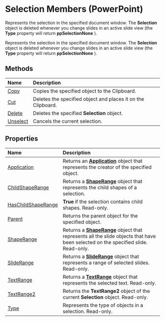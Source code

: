 
# Selection Members (PowerPoint)
Represents the selection in the specified document window. The  **Selection** object is deleted whenever you change slides in an active slide view (the **Type** property will return **ppSelectionNone** ).

Represents the selection in the specified document window. The  **Selection** object is deleted whenever you change slides in an active slide view (the **Type** property will return **ppSelectionNone** ).


## Methods



|**Name**|**Description**|
|:-----|:-----|
|[Copy](954106da-a2a9-0c55-114a-5a79f578e0c4.md)|Copies the specified object to the Clipboard.|
|[Cut](305103ad-f4d1-8173-e331-17750587d865.md)|Deletes the specified object and places it on the Clipboard.|
|[Delete](879d15ca-97b4-cf44-27a0-7e15f6041b34.md)|Deletes the specified  **Selection** object.|
|[Unselect](376a6b26-e877-c50c-c4ce-82273afc1fb8.md)|Cancels the current selection.|

## Properties



|**Name**|**Description**|
|:-----|:-----|
|[Application](eb1591fe-f6ce-1f9c-21e1-fab39589c527.md)|Returns an  **[Application](978c2b99-4271-b953-4283-73b5f3d96f41.md)** object that represents the creator of the specified object.|
|[ChildShapeRange](f7458e07-47ec-c832-0731-94f4ba94ca89.md)|Returns a  **[ShapeRange](0a194183-380e-ffb6-9336-b5bd311e917d.md)** object that represents the child shapes of a selection.|
|[HasChildShapeRange](f86dac76-66cc-7512-fe7c-1a16f5a381f8.md)|**True** if the selection contains child shapes. Read-only.|
|[Parent](01f9d99a-0ace-4ec3-121b-e22c35240406.md)|Returns the parent object for the specified object.|
|[ShapeRange](3fd7aed0-ab63-adaa-1a46-c745b6c3e245.md)|Returns a  **[ShapeRange](0a194183-380e-ffb6-9336-b5bd311e917d.md)** object that represents all the slide objects that have been selected on the specified slide. Read-only.|
|[SlideRange](2d853875-b0c2-ab8e-38b6-4e1397d4e669.md)|Returns a  **[SlideRange](440ab59d-744a-209f-bf28-d0acd3a21e1a.md)** object that represents a range of selected slides. Read-only.|
|[TextRange](532c0a35-c18d-8030-8e6a-3f1cdb47c244.md)|Returns a  **[TextRange](7c234107-c423-7ec9-e8bd-a82cc3b345de.md)** object that represents the selected text. Read-only.|
|[TextRange2](3c4ccea8-d234-d7ab-a9d1-57b53b169066.md)|Returns the  **TextRange2** object of the current **Selection** object. Read-only.|
|[Type](1c39388f-2ca4-211c-393e-1f0af0723898.md)|Represents the type of objects in a selection. Read-only.|
